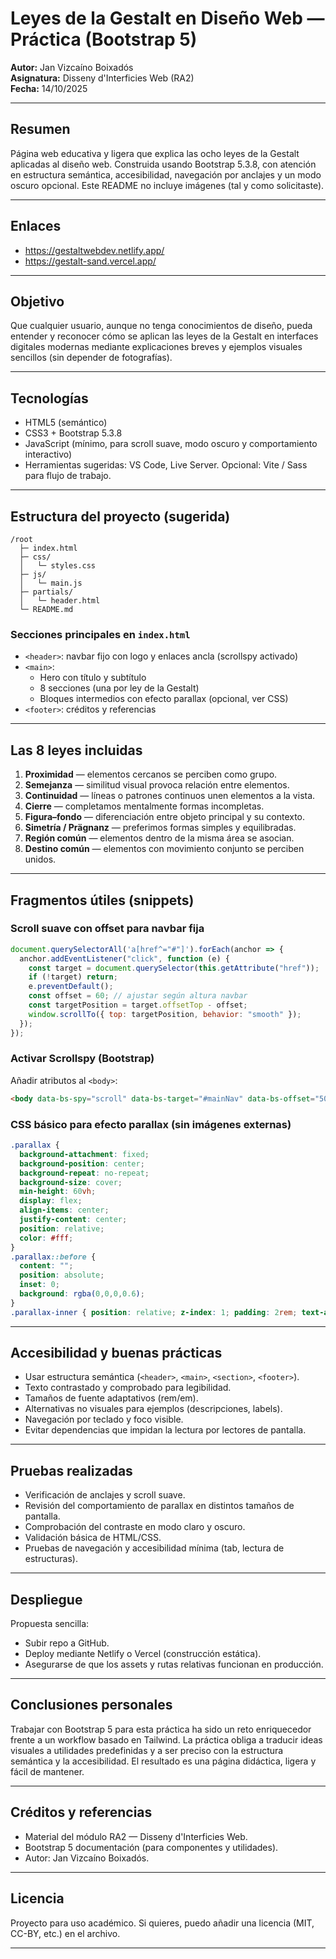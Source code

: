 # Leyes de la Gestalt en Diseño Web — Práctica (Bootstrap 5)

**Autor:** Jan Vizcaíno Boixadós  
**Asignatura:** Disseny d'Interficies Web (RA2)  
**Fecha:** 14/10/2025

---

## Resumen
Página web educativa y ligera que explica las ocho leyes de la Gestalt aplicadas al diseño web. Construida usando Bootstrap 5.3.8, con atención en estructura semántica, accesibilidad, navegación por anclajes y un modo oscuro opcional. Este README no incluye imágenes (tal y como solicitaste).

---

## Enlaces
- https://gestaltwebdev.netlify.app/
- https://gestalt-sand.vercel.app/

---

## Objetivo
Que cualquier usuario, aunque no tenga conocimientos de diseño, pueda entender y reconocer cómo se aplican las leyes de la Gestalt en interfaces digitales modernas mediante explicaciones breves y ejemplos visuales sencillos (sin depender de fotografías).

---

## Tecnologías
- HTML5 (semántico)
- CSS3 + Bootstrap 5.3.8
- JavaScript (mínimo, para scroll suave, modo oscuro y comportamiento interactivo)
- Herramientas sugeridas: VS Code, Live Server. Opcional: Vite / Sass para flujo de trabajo.

---

## Estructura del proyecto (sugerida)
```
/root
  ├─ index.html
  ├─ css/
  │   └─ styles.css
  ├─ js/
  │   └─ main.js
  ├─ partials/
  │   └─ header.html
  └─ README.md
```

### Secciones principales en `index.html`
- `<header>`: navbar fijo con logo y enlaces ancla (scrollspy activado)
- `<main>`:
  - Hero con título y subtítulo
  - 8 secciones (una por ley de la Gestalt)
  - Bloques intermedios con efecto parallax (opcional, ver CSS)
- `<footer>`: créditos y referencias

---

## Las 8 leyes incluidas
1. **Proximidad** — elementos cercanos se perciben como grupo.  
2. **Semejanza** — similitud visual provoca relación entre elementos.  
3. **Continuidad** — líneas o patrones continuos unen elementos a la vista.  
4. **Cierre** — completamos mentalmente formas incompletas.  
5. **Figura–fondo** — diferenciación entre objeto principal y su contexto.  
6. **Simetría / Prägnanz** — preferimos formas simples y equilibradas.  
7. **Región común** — elementos dentro de la misma área se asocian.  
8. **Destino común** — elementos con movimiento conjunto se perciben unidos.

---

## Fragmentos útiles (snippets)

### Scroll suave con offset para navbar fija
```js
document.querySelectorAll('a[href^="#"]').forEach(anchor => {
  anchor.addEventListener("click", function (e) {
    const target = document.querySelector(this.getAttribute("href"));
    if (!target) return;
    e.preventDefault();
    const offset = 60; // ajustar según altura navbar
    const targetPosition = target.offsetTop - offset;
    window.scrollTo({ top: targetPosition, behavior: "smooth" });
  });
});
```

### Activar Scrollspy (Bootstrap)
Añadir atributos al `<body>`:
```html
<body data-bs-spy="scroll" data-bs-target="#mainNav" data-bs-offset="50" tabindex="0">
```

### CSS básico para efecto parallax (sin imágenes externas)
```css
.parallax {
  background-attachment: fixed;
  background-position: center;
  background-repeat: no-repeat;
  background-size: cover;
  min-height: 60vh;
  display: flex;
  align-items: center;
  justify-content: center;
  position: relative;
  color: #fff;
}
.parallax::before {
  content: "";
  position: absolute;
  inset: 0;
  background: rgba(0,0,0,0.6);
}
.parallax-inner { position: relative; z-index: 1; padding: 2rem; text-align:center; }
```

---

## Accesibilidad y buenas prácticas
- Usar estructura semántica (`<header>`, `<main>`, `<section>`, `<footer>`).
- Texto contrastado y comprobado para legibilidad.
- Tamaños de fuente adaptativos (rem/em).
- Alternativas no visuales para ejemplos (descripciones, labels).
- Navegación por teclado y foco visible.
- Evitar dependencias que impidan la lectura por lectores de pantalla.

---

## Pruebas realizadas
- Verificación de anclajes y scroll suave.
- Revisión del comportamiento de parallax en distintos tamaños de pantalla.
- Comprobación del contraste en modo claro y oscuro.
- Validación básica de HTML/CSS.
- Pruebas de navegación y accesibilidad mínima (tab, lectura de estructuras).

---

## Despliegue
Propuesta sencilla:
- Subir repo a GitHub.
- Deploy mediante Netlify o Vercel (construcción estática).
- Asegurarse de que los assets y rutas relativas funcionan en producción.

---

## Conclusiones personales
Trabajar con Bootstrap 5 para esta práctica ha sido un reto enriquecedor frente a un workflow basado en Tailwind. La práctica obliga a traducir ideas visuales a utilidades predefinidas y a ser preciso con la estructura semántica y la accesibilidad. El resultado es una página didáctica, ligera y fácil de mantener.

---

## Créditos y referencias
- Material del módulo RA2 — Disseny d'Interficies Web.
- Bootstrap 5 documentación (para componentes y utilidades).
- Autor: Jan Vizcaíno Boixadós.

---

## Licencia
Proyecto para uso académico. Si quieres, puedo añadir una licencia (MIT, CC-BY, etc.) en el archivo.

---
